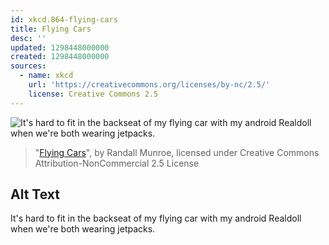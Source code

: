 ```yaml
---
id: xkcd.864-flying-cars
title: Flying Cars
desc: ''
updated: 1298448000000
created: 1298448000000
sources:
  - name: xkcd
    url: 'https://creativecommons.org/licenses/by-nc/2.5/'
    license: Creative Commons 2.5
---
```

![It's hard to fit in the backseat of my flying car with my android Realdoll when we're both wearing jetpacks.](https://imgs.xkcd.com/comics/flying_cars.png)
> "[Flying Cars](https://xkcd.com/864/)", by Randall Munroe, licensed under Creative Commons Attribution-NonCommercial 2.5 License

## Alt Text
It's hard to fit in the backseat of my flying car with my android Realdoll when we're both wearing jetpacks.
